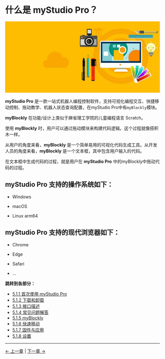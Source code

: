 # 什么是 myStudio Pro？

![](../../../resources/5-BasicApplication/5.2/5.2.1/img/myblockly/myblockly界面.jpg)

**myStudio Pro** 是一款一站式机器人编程控制软件，支持可视化编程交互、快捷移动控制、拖动教学、机器人状态查询配置，在myStudio Pro中有`myBlockly`模块。

**myBlockly** 在功能/设计上类似于麻省理工学院的儿童编程语言 Scratch。

使用 **myBlockly** 时，用户可以通过拖动模块来构建代码逻辑。这个过程就像搭积木一样。

从用户的角度来看，**myBlockly** 是一个简单易用的可视化代码生成工具。从开发人员的角度来看，**myBlockly** 是一个文本框，其中包含用户输入的代码。

在文本框中生成代码的过程，就是用户在 **myStudio Pro** 中的myBlockly中拖动代码的过程。

## myStudio Pro 支持的操作系统如下：

- Windows

- macOS

- Linux arm64
  
## myStudio Pro 支持的现代浏览器如下：

- Chrome

- Edge

- Safari

- ...

**跳转到各部分：**
- [5.1.1 首次使用 myStudio Pro](./5.1.1-myStudioFirstUse.md)
- [5.1.2 下载和卸载](./5.1.2-install_uninstall.md)
- [5.1.3 接口描述](./5.1.3-interface_description.md)
- [5.1.4 常见问题解答](./5.1.4-Q&A.md)
- [5.1.5 myBlockly](./5.1.5-blockly/5.1.5.1-blocklyFirstUse.md)
- [5.1.6 快速移动](./5.1.6-quickmove/5.1.6.1-quickmovefirstuse.md)
- [5.1.7 固件与应用](./5.1.7-firmware/5.1.7.1-firmware_main.md)
- [5.1.8 设置](./5.1.8-setting/5.1.8.1-setting_main.md)
---

[← 上一章](../README.md) | [下一章 →](./5.1.1-myStudioFirstUse.md)
